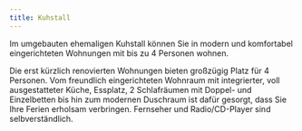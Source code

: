 ```yaml
---
title: Kuhstall
---
```


Im umgebauten ehemaligen Kuhstall können Sie in modern und komfortabel eingerichteten Wohnungen mit bis zu 4 Personen wohnen.
<!--more-->
Die erst kürzlich renovierten Wohnungen bieten großzügig Platz für 4 Personen. Vom freundlich eingerichteten Wohnraum mit integrierter, voll ausgestatteter Küche, Essplatz, 2 Schlafräumen mit Doppel- und Einzelbetten bis hin zum modernen Duschraum ist dafür gesorgt, dass Sie Ihre Ferien erholsam verbringen. Fernseher und Radio/CD-Player sind selbverständlich.
